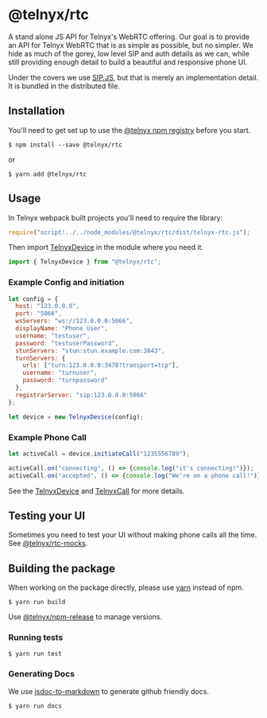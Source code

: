 # @telnyx/rtc

A stand alone JS API for Telnyx's WebRTC offering.
Our goal is to provide an API for Telnyx WebRTC that is as simple as possible, but no simpler.
We hide as much of the gorey, low level SIP and auth details as we can, while still providing enough detail
to build a beautiful and responsive phone UI.

Under the covers we use [SIP.JS](https://sipjs.com/), but that is merely an implementation detail. It is bundled in the distributed file.



## Installation

You'll need to get set up to use the [@telnyx npm registry](https://github.com/team-telnyx/documentation/blob/master/languages/javascript/node/registry.md) before you start.

```shell
$ npm install --save @telnyx/rtc
```

or

```shell
$ yarn add @telnyx/rtc
```


## Usage

In Telnyx webpack built projects you'll need to require the library:

```javascript
require("script!../../node_modules/@telnyx/rtc/dist/telnyx-rtc.js");
```


Then import [TelnyxDevice](https://github.com/team-telnyx/telnyx-rtc/blob/master/docs/TelnyxDevice.md) in the module where you need it.

```javascript
import { TelnyxDevice } from "@telnyx/rtc";
```


### Example Config and initiation

```javascript
let config = {
  host: "123.0.0.0",
  port: "5066",
  wsServers: "ws://123.0.0.0:5066",
  displayName: "Phone User",
  username: "testuser",
  password: "testuserPassword",
  stunServers: "stun:stun.example.com:3843",
  turnServers: {
    urls: ["turn:123.0.0.0:3478?transport=tcp"],
    username: "turnuser",
    password: "turnpassword"
  },
  registrarServer: "sip:123.0.0.0:5066"
};

let device = new TelnyxDevice(config);
```

### Example Phone Call

```javascript
let activeCall = device.initiateCall("1235556789");

activeCall.on("connecting", () => {console.log("it's connecting!")});
activeCall.on("accepted", () => {console.log("We're on a phone call!")});
```

See the [TelnyxDevice](https://github.com/team-telnyx/telnyx-rtc/blob/master/docs/TelnyxDevice.md) and [TelnyxCall](https://github.com/team-telnyx/telnyx-rtc/blob/master/docs/TelnyxCall.md) for more details.

## Testing your UI

Sometimes you need to test your UI without making phone calls all the time. See [@telnyx/rtc-mocks](https://github.com/team-telnyx/telnyx-rtc-mocks).



## Building the package

When working on the package directly, please use [yarn](https://github.com/yarnpkg/yarn) instead of npm.

```shell
$ yarn run build
```

Use [@telnyx/npm-release](https://github.com/team-telnyx/npm-release) to manage versions.

### Running tests

```shell
$ yarn run test
```

### Generating Docs

We use [jsdoc-to-markdown](https://github.com/jsdoc2md/jsdoc-to-markdown) to generate github friendly docs.

```shell
$ yarn run docs
```


